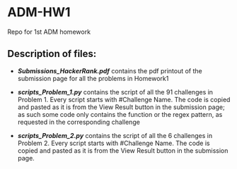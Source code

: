 # ADM-HW1
Repo for 1st ADM homework

## Description of files:

* **_Submissions_HackerRank.pdf_** contains the pdf printout of the submission page for all the problems in Homework1

* **_scripts_Problem_1.py_** contains the script of all the 91 challenges in Problem 1.
Every script starts with #Challenge Name.
The code is copied and pasted as it is from the View Result button in the submission page; as such some code only contains the function or the regex pattern, as requested in the corresponding challenge

* **_scripts_Problem_2.py_** contains the script of all the 6 challenges in Problem 2.
Every script starts with #Challenge Name.
The code is copied and pasted as it is from the View Result button in the submission page.

